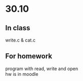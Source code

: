 # 30.10
## In class
write.c & cat.c
## For homework
program with read, write and open <br>
hw is in moodle
